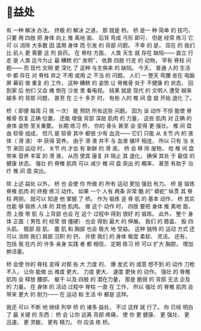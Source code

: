 # 益处

有 一种 解决 办法， 终极 的 解决 之道， 那 就是 桥。 桥 是一 种 简单 的 技巧， 只要 用 四肢 把 身体 向上 推 离地 面、 后背 弯成 弓形 即可， 但是 经常 练习 它可 以 消除 大多数 因 滥用 身体 而 引发 的 背部 问题。 不幸 的 是， 现在 的 我们 比 前人 更 需要 这 剂 良药。 在 脊柱 方面， 人类 天生 就 存在 缺陷—— 直立 行走 是 人类 迄今为止 最 糟糕 的“ 发明”， 依靠 四肢 行走 的 动物， 罕有 脊柱 问题—— 而 现代 文明 更 深化 了 这种 与生俱来 的 缺陷。 今天， 普通 人的 生活 中 都 存在 对 脊柱 弃之 不用 或用 之 不当 的 问题。 人们 一 整天 弯腰 坐在 电脑 屏 幕前 做 重复 的 工作， 这种 糟糕 的 姿势 让 脊椎骨 处于 不健康 的 状态， 回 到家 后 他们 又会 瘫 倒在 沙发 里 看电视。 结果 就是 现代 的 文明人 遭受 越来越多 的 背部 问题， 甚至 在 三十 多岁 时， 有些 人的 椎 间 盘 就 开始 退化 了。

桥（ 即便 每周 只 练 一次） 能 预防 所有这些 问题。 因为 该 动作 不但 能使 脊椎骨 恢复 正确 位置， 还能 增强 背部 深层 肌肉 的 力量， 这些 肌肉 对 正确 的 身体 姿势 至关重要。 长期 练习 桥， 你的 骨头 甚至 会 变得 更 强壮。 椎 间 盘 由 软骨 组成， 但凡 是 软骨 其中 都很 少有 血流—— 它们 只能 从 关节 内 的 液体（ 滑 液） 中 获得 营养。 由于 滑 液 并不 与 血液 循环 相连， 所以 只有 当 关节 来回 运动 时， 关节 内 才会 有 新鲜 的 滑 液。 桥 会 移 除 废物， 给 椎 间 盘 带来 营养 丰富 的 滑 液， 从而 使其 康复 并 阻止 其 退化， 确保 其处 于 最佳 的 健康 状态。 强壮 的 脊椎 肌肉 可以 减少 椎 间 盘 突出 的 概率， 甚至 有助于 治疗 椎 间 盘 突出。

除 上述 益处 以外， 桥 也 会使 你 所做 的 所有 运动 更加 强劲 有力。 桥 是 锻炼 脊椎 肌肉 的 终极 练习 动作。 如果 一个 人有 两条 非常 酷 的“ 蟒蛇” 纵贯 其 脊柱 两侧， 就可以 知道 他 掌握 了 桥。 作为 锻炼 竖 脊 肌 的 基本 动作， 桥 其实 也能 够 锻炼 人体 的 其他 肌肉。 做 这个 动作 时， 四肢 要把 身体 推 离地 面， 而 上肢 带 肌 与 上背部 也会 在 这个 过程中 得到 很好 的 锻炼。 此外， 整个 身体 正面（ 男性 的 经常 很 僵硬） 也会 得到 最大 的 伸展。 我们 的 膝盖、 股 四头肌、 髋部 屈 肌、 腹 肌 和 胸部 也会 极大 地 受益。 这种 独特 的 运动 方式 还可以 消除 我们 肩部 沉积 的 钙， 并使 我们 的 身体 极度 柔软、 灵活。 还有， 包括 我 在内 的 许多 亲身 实践 者 都 相信， 定期 练习 桥 可以 扩大 胸腔， 增加 肺活量。

桥 会使 你的 脊柱 变得 对那 些 大 力度 的、 爆 发式 的 或意 想不到 的 动作 刀枪 不入， 让你 能做 出 难度 更大、 力度 更大、 速度 更快 的 动作。 强壮 的 脊椎 肌肉 会 释放 腰部、 躯干 以及 四肢 的 潜在力量， 那是 脆弱 的 背部 无法 企及 的 力量。 在 身体 的 活动 过程中 脊柱 一直 在 工作， 所以 强壮 的 脊椎 肌肉 会 带来 更大 的 耐力—— 在 运动 和 生活 中 都是 这样。

我还 可以 不断 地 继续 列举 桥 的 诸多 益处， 不过 这样 就 行了。 你 已经 明白 了 最 关键 的 东西： 桥 会 让你 远离 背部 疼痛， 使 你 更 健康、 更 强壮、 更 迅速、 更 灵敏， 更有 精力。 你 应该 练 桥。

